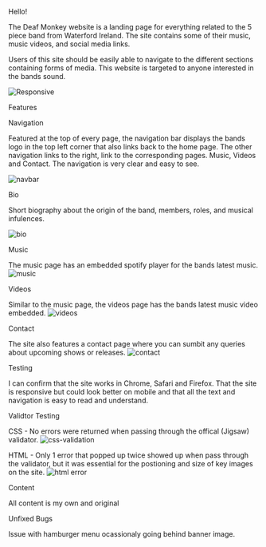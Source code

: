 Hello!

The Deaf Monkey website is a landing page for everything related to the 5 piece band from Waterford Ireland. The site contains some of their music, music videos, and social media links.

Users of this site should be easily able to navigate to the different sections containing forms of media. This website is targeted to anyone interested in the bands sound.

![Responsive](https://user-images.githubusercontent.com/43278914/179493391-415c1dd5-3e29-4c72-ab94-2343cbf44515.JPG)

Features

Navigation

Featured at the top of every page, the navigation bar displays the bands logo in the top left corner that also links back to the home page.
The other navigation links to the right, link to the corresponding pages. Music, Videos and Contact.
The navigation is very clear and easy to see.

![navbar](https://user-images.githubusercontent.com/43278914/179494726-94f93dfa-1f92-4a90-b3a0-d1b60cee7e3c.JPG)

Bio

Short biography about the origin of the band, members, roles, and musical infulences.

![bio](https://user-images.githubusercontent.com/43278914/179495159-6cd000af-2571-4d3d-84a3-752fa0f608a4.JPG)

Music 

The music page has an embedded spotify player for the bands latest music.
![music](https://user-images.githubusercontent.com/43278914/179495424-f4656020-6cef-4609-9360-5147e1b6babe.JPG)


Videos

Similar to the music page, the videos page has the bands latest music video embedded.
![videos](https://user-images.githubusercontent.com/43278914/179495602-3606a3ed-3380-4c23-932e-77dfee6a20b7.JPG)

Contact

The site also features a contact page where you can sumbit any queries about upcoming shows or releases.
![contact](https://user-images.githubusercontent.com/43278914/179495820-732fa99c-7c7d-491b-b860-cff55bea2447.JPG)


Testing

I can confirm that the site works in Chrome, Safari and Firefox.
That the site is responsive but could look better on mobile and that all the text and navigation is easy to read and understand.

Validtor Testing

CSS - No errors were returned when passing through the offical (Jigsaw) validator.
![css-validation](https://user-images.githubusercontent.com/43278914/179496480-0df87e97-09ce-4408-997e-15a6b2ce4694.JPG)

HTML - Only 1 error that popped up twice showed up when pass through the validator, but it was essential for the postioning and size of key images on the site.
![html error](https://user-images.githubusercontent.com/43278914/179496782-55d25054-faad-492b-909e-486aeb82218a.JPG)

Content

All content is my own and original

Unfixed Bugs

Issue with hamburger menu ocassionaly going behind banner image.
